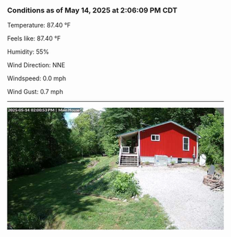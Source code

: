 ### Conditions as of May 14, 2025 at 2:06:09 PM CDT 

Temperature: 87.40 &deg;F

Feels like: 87.40 &deg;F

Humidity: 55%

Wind Direction: NNE

Windspeed: 0.0 mph

Wind Gust: 0.7 mph

---

<img src="./images/latest.jpeg"/>

